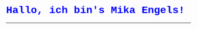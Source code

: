 <h1 style="color: blue; font-family: 'Courier New';">Hallo, ich bin's Mika Engels!</h1>
<hr>


<!---
LordAgent/LordAgent is a ✨ special ✨ repository because its `README.md` (this file) appears on your GitHub profile.
You can click the Preview link to take a look at your changes.
--->
